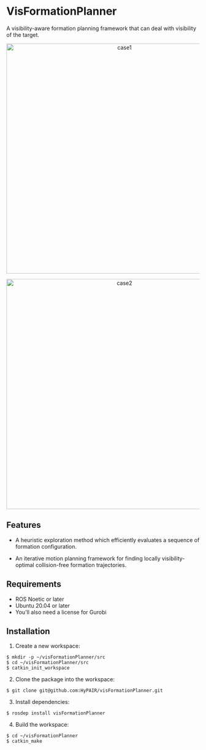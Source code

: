 # VisFormationPlanner
A visibility-aware formation planning framework that can deal with visibility of the target.

<p align="center">
  <img src="https://github.com/HyPAIR/VisFormationPlanner/blob/main/case1.gif" alt="case1" width="600">
</p>

<p align="center">
  <img src="https://github.com/HyPAIR/VisFormationPlanner/blob/main/case2.gif" alt="case2" width="600">
</p>

## Features

 - A heuristic exploration method which efficiently evaluates a sequence of formation configuration.
 
 - An iterative motion planning framework for finding locally visibility-optimal collision-free formation trajectories.

## Requirements

 - ROS Noetic or later
 - Ubuntu 20.04 or later
 - You'll also need a license for Gurobi

## Installation

1. Create a new workspace:

```shell
$ mkdir -p ~/visFormationPlanner/src
$ cd ~/visFormationPlanner/src
$ catkin_init_workspace
```

2. Clone the package into the workspace:

```shell
$ git clone git@github.com:HyPAIR/visFormationPlanner.git
```

3. Install dependencies:
```shell
$ rosdep install visFormationPlanner
```

4. Build the workspace:

```shell
$ cd ~/visFormationPlanner
$ catkin_make
```
